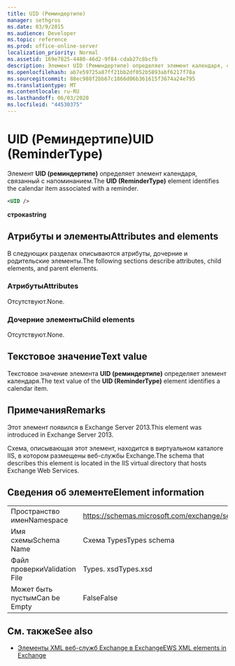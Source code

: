 ```yaml
---
title: UID (Реминдертипе)
manager: sethgros
ms.date: 03/9/2015
ms.audience: Developer
ms.topic: reference
ms.prod: office-online-server
localization_priority: Normal
ms.assetid: 169e7825-4480-46d2-9f84-cdab27c8bcfb
description: Элемент UID (Реминдертипе) определяет элемент календаря, связанный с напоминанием.
ms.openlocfilehash: ab7e59725a87ff21bb2df052b5893abf6217f78a
ms.sourcegitcommit: 88ec988f2bb67c1866d06b361615f3674a24e795
ms.translationtype: MT
ms.contentlocale: ru-RU
ms.lasthandoff: 06/03/2020
ms.locfileid: "44530375"
---
```

# <a name="uid-remindertype"></a><span data-ttu-id="0a8cc-103">UID (Реминдертипе)</span><span class="sxs-lookup"><span data-stu-id="0a8cc-103">UID (ReminderType)</span></span>

<span data-ttu-id="0a8cc-104">Элемент **UID (реминдертипе)** определяет элемент календаря, связанный с напоминанием.</span><span class="sxs-lookup"><span data-stu-id="0a8cc-104">The **UID (ReminderType)** element identifies the calendar item associated with a reminder.</span></span> 
  
```XML
<UID />
```

 <span data-ttu-id="0a8cc-105">**строка**</span><span class="sxs-lookup"><span data-stu-id="0a8cc-105">**string**</span></span>
## <a name="attributes-and-elements"></a><span data-ttu-id="0a8cc-106">Атрибуты и элементы</span><span class="sxs-lookup"><span data-stu-id="0a8cc-106">Attributes and elements</span></span>

<span data-ttu-id="0a8cc-107">В следующих разделах описываются атрибуты, дочерние и родительские элементы.</span><span class="sxs-lookup"><span data-stu-id="0a8cc-107">The following sections describe attributes, child elements, and parent elements.</span></span>
  
### <a name="attributes"></a><span data-ttu-id="0a8cc-108">Атрибуты</span><span class="sxs-lookup"><span data-stu-id="0a8cc-108">Attributes</span></span>

<span data-ttu-id="0a8cc-109">Отсутствуют.</span><span class="sxs-lookup"><span data-stu-id="0a8cc-109">None.</span></span>
  
### <a name="child-elements"></a><span data-ttu-id="0a8cc-110">Дочерние элементы</span><span class="sxs-lookup"><span data-stu-id="0a8cc-110">Child elements</span></span>

<span data-ttu-id="0a8cc-111">Отсутствуют.</span><span class="sxs-lookup"><span data-stu-id="0a8cc-111">None.</span></span>
  
## <a name="text-value"></a><span data-ttu-id="0a8cc-112">Текстовое значение</span><span class="sxs-lookup"><span data-stu-id="0a8cc-112">Text value</span></span>

<span data-ttu-id="0a8cc-113">Текстовое значение элемента **UID (реминдертипе)** определяет элемент календаря.</span><span class="sxs-lookup"><span data-stu-id="0a8cc-113">The text value of the **UID (ReminderType)** element identifies a calendar item.</span></span> 
  
## <a name="remarks"></a><span data-ttu-id="0a8cc-114">Примечания</span><span class="sxs-lookup"><span data-stu-id="0a8cc-114">Remarks</span></span>

<span data-ttu-id="0a8cc-115">Этот элемент появился в Exchange Server 2013.</span><span class="sxs-lookup"><span data-stu-id="0a8cc-115">This element was introduced in Exchange Server 2013.</span></span>
  
<span data-ttu-id="0a8cc-116">Схема, описывающая этот элемент, находится в виртуальном каталоге IIS, в котором размещены веб-службы Exchange.</span><span class="sxs-lookup"><span data-stu-id="0a8cc-116">The schema that describes this element is located in the IIS virtual directory that hosts Exchange Web Services.</span></span>
  
## <a name="element-information"></a><span data-ttu-id="0a8cc-117">Сведения об элементе</span><span class="sxs-lookup"><span data-stu-id="0a8cc-117">Element information</span></span>

|||
|:-----|:-----|
|<span data-ttu-id="0a8cc-118">Пространство имен</span><span class="sxs-lookup"><span data-stu-id="0a8cc-118">Namespace</span></span>  <br/> |https://schemas.microsoft.com/exchange/services/2006/types  <br/> |
|<span data-ttu-id="0a8cc-119">Имя схемы</span><span class="sxs-lookup"><span data-stu-id="0a8cc-119">Schema Name</span></span>  <br/> |<span data-ttu-id="0a8cc-120">Схема Types</span><span class="sxs-lookup"><span data-stu-id="0a8cc-120">Types schema</span></span>  <br/> |
|<span data-ttu-id="0a8cc-121">Файл проверки</span><span class="sxs-lookup"><span data-stu-id="0a8cc-121">Validation File</span></span>  <br/> |<span data-ttu-id="0a8cc-122">Types. xsd</span><span class="sxs-lookup"><span data-stu-id="0a8cc-122">Types.xsd</span></span>  <br/> |
|<span data-ttu-id="0a8cc-123">Может быть пустым</span><span class="sxs-lookup"><span data-stu-id="0a8cc-123">Can be Empty</span></span>  <br/> |<span data-ttu-id="0a8cc-124">False</span><span class="sxs-lookup"><span data-stu-id="0a8cc-124">False</span></span>  <br/> |
   
## <a name="see-also"></a><span data-ttu-id="0a8cc-125">См. также</span><span class="sxs-lookup"><span data-stu-id="0a8cc-125">See also</span></span>



- [<span data-ttu-id="0a8cc-126">Элементы XML веб-служб Exchange в Exchange</span><span class="sxs-lookup"><span data-stu-id="0a8cc-126">EWS XML elements in Exchange</span></span>](ews-xml-elements-in-exchange.md)

